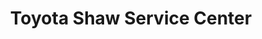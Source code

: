 ---
title: "Toyota Shaw Service Center"
url: /mandaluyong/toyota-shaw-service-center/
shop: Autowerkstatt
---